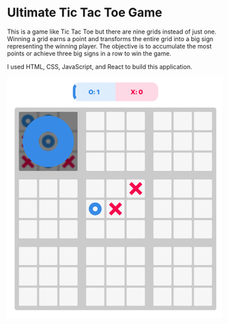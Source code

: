 # Ultimate Tic Tac Toe Game

This is a game like Tic Tac Toe but there are nine grids instead of just one. Winning a grid earns a point and transforms the entire grid into a big sign representing the winning player. The objective is to accumulate the most points or achieve three big signs in a row to win the game.

I used HTML, CSS, JavaScript, and React to build this application.

![alt text](./src/ExampleForRules.png)